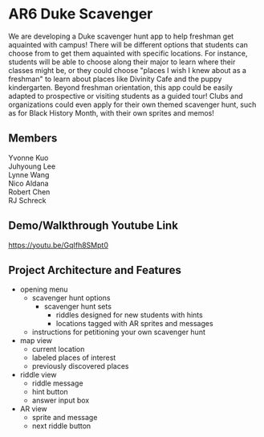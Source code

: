 # AR6 Duke Scavenger
We are developing a Duke scavenger hunt app to help freshman get aquainted with campus! There will be different options that students can choose from to get them aquainted with specific locations. For instance, students will be able to choose along their major to learn where their classes might be, or they could choose "places I wish I knew about as a freshman" to learn about places like Divinity Cafe and the puppy kindergarten. Beyond freshman orientation, this app could be easily adapted to prospective or visiting students as a guided tour! Clubs and organizations could even apply for their own themed scavenger hunt, such as for Black History Month, with their own sprites and memos!

## Members
Yvonne Kuo  
Juhyoung Lee  
Lynne Wang  
Nico Aldana  
Robert Chen  
RJ Schreck  

## Demo/Walkthrough Youtube Link
https://youtu.be/GqIfh8SMpt0


## Project Architecture and Features
* opening menu
    * scavenger hunt options
        * scavenger hunt sets
            * riddles designed for new students with hints
            * locations tagged with AR sprites and messages
    * instructions for petitioning your own scavenger hunt
* map view
    * current location
    * labeled places of interest
    * previously discovered places
* riddle view
    * riddle message
    * hint button
    * answer input box
* AR view
    * sprite and message
    * next riddle button
